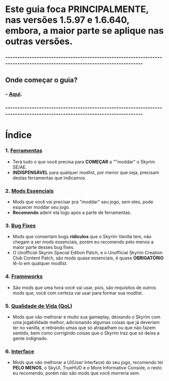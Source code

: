 # Este guia foca PRINCIPALMENTE, nas versões 1.5.97 e 1.6.640, embora, a maior parte se aplique nas outras versões.

### --------------------------------------------------------------------------------------------------------------------------

## Onde começar o guia?

### - [Aqui](https://github.com/Dasinhoo/guia-skyrim/blob/main/ferramentas.md).

### --------------------------------------------------------------------------------------------------------------------------

# Índice
### 1. [Ferramentas](https://github.com/Dasinhoo/guia-skyrim/blob/main/ferramentas.md)
- Terá tudo o que você precisa para **COMEÇAR** a ""moddar" o Skyrim SE/AE.
- **INDISPENSÁVEL** para qualquer modlist, por menor que seja, precisam destas ferramentas que indicamos.
### 2. [Mods Essenciais](https://github.com/Dasinhoo/guia-skyrim/blob/main/essenciais.md)
- Mods que você vai precisar pra "moddar" seu jogo, sem eles, pode esquecer moddar seu jogo.
- **Recomendo** aderir ela logo após a parte de ferramentas.
### 3. [Bug Fixes](https://github.com/Dasinhoo/guia-skyrim/blob/main/bug_fixes.md)
- Mods que consertam bugs **rídiculos** que o Skyrim Vanilla tem, não chegam a ser mods essenciais, porém eu recomendo pelo menos a maior parte desses bug fixes.
- O Unofficial Skyrim Special Edition Patch, e o Unofficial Skyrim Creation Club Content Patch, são mods quase essenciais, é quase **OBRIGATÓRIO** tê-lo em qualquer modlist.
### 4. [Frameworks](https://github.com/Dasinhoo/guia-skyrim/blob/main/frameworks.md)
- São mods que uma hora você vai usar, pois, são requisitos de outros mods que, você com certeza vai usar para formar sua modlist.
### 5. [Qualidade de Vida (QoL)](https://github.com/Dasinhoo/guia-skyrim/blob/main/qualidade_de_vida.md)
- Mods que vão melhorar e muito sua gameplay, deixando o Skyrim com uma jogabilidade melhor, adicionando algumas coisas que já deveriam ter no vanilla, e retirando umas que só atrapalham ou que não fazem sentido, bem como corrigindo coisas que o Skyrim traz que só deixa a gente indignado.
### 6. [Interface](https://github.com/Dasinhoo/guia-skyrim/blob/main/interface.md)
- Mods que vão melhorar a UI(User Interface) do seu jogo, recomendo ter **PELO MENOS**, o SkyUI, TrueHUD e o More Informative Console, o resto eu recomendo, porém não são mods que você morreria sem.

